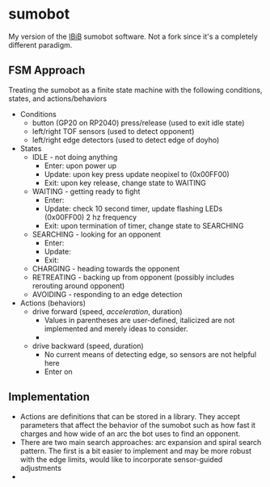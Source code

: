 # sumobot

My version of the [IBiB](www.ibib.us) sumobot software. Not a fork since it's a completely different paradigm. 

## FSM Approach

Treating the sumobot as a finite state machine with the following conditions, states, and actions/behaviors

- Conditions
    - button  (GP20 on RP2040) press/release (used to exit idle state)
    - left/right TOF sensors (used to detect opponent)
    - left/right edge detectors (used to detect edge of doyho)
- States
    - IDLE - not doing anything
        - Enter: upon power up
        - Update: upon key press update neopixel to (0x00FF00)
        - Exit: upon key release, change state to WAITING
    - WAITING - getting ready to fight
        - Enter: 
        - Update: check 10 second timer, update flashing LEDs (0x00FF00) 2 hz frequency
        - Exit: upon termination of timer, change state to SEARCHING
    - SEARCHING - looking for an opponent
        - Enter:
        - Update:
        - Exit: 
    - CHARGING - heading towards the opponent
    - RETREATING - backing up from opponent (possibly includes rerouting around opponent)
    - AVOIDING - responding to an edge detection
- Actions (behaviors)
    - drive forward (speed, *acceleration*, duration)
        - Values in parentheses are user-defined, italicized are not implemented and merely ideas to consider.
        - 
    - drive backward (speed, duration)
        - No current means of detecting edge, so sensors are not helpful here
        - Enter on  

## Implementation

- Actions are definitions that can be stored in a library. They accept parameters that affect the behavior of the sumobot such as how fast it charges and how wide of an arc the bot uses to find an opponent.
- There are two main search approaches: arc expansion and spiral search pattern. The first is a bit easier to implement and may be more robust with the edge limits, would like to incorporate sensor-guided adjustments
- 